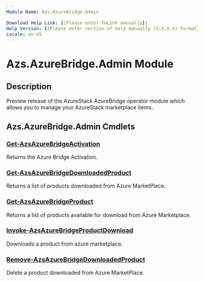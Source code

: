 ```yaml
---
Module Name: Azs.AzureBridge.Admin

Download Help Link: {{Please enter FwLink manually}}
Help Version: {{Please enter version of help manually (X.X.X.X) format}}
Locale: en-US
---
```


# Azs.AzureBridge.Admin Module
## Description
Preview release of the AzureStack AzureBridge operator module which allows you to manage your AzureStack marketplace items.

## Azs.AzureBridge.Admin Cmdlets
### [Get-AzsAzureBridgeActivation](Get-AzsAzureBridgeActivation.md)
Returns the Azure Bridge Activation.

### [Get-AzsAzureBridgeDownloadedProduct](Get-AzsAzureBridgeDownloadedProduct.md)
Returns a list of products downloaded from Azure MarketPlace.

### [Get-AzsAzureBridgeProduct](Get-AzsAzureBridgeProduct.md)
Returns a list of products available for download from Azure Marketplace.

### [Invoke-AzsAzureBridgeProductDownload](Invoke-AzsAzureBridgeProductDownload.md)
Downloads a product from azure marketplace.

### [Remove-AzsAzureBridgeDownloadedProduct](Remove-AzsAzureBridgeDownloadedProduct.md)
Delete a product downloaded from Azure MarketPlace.

